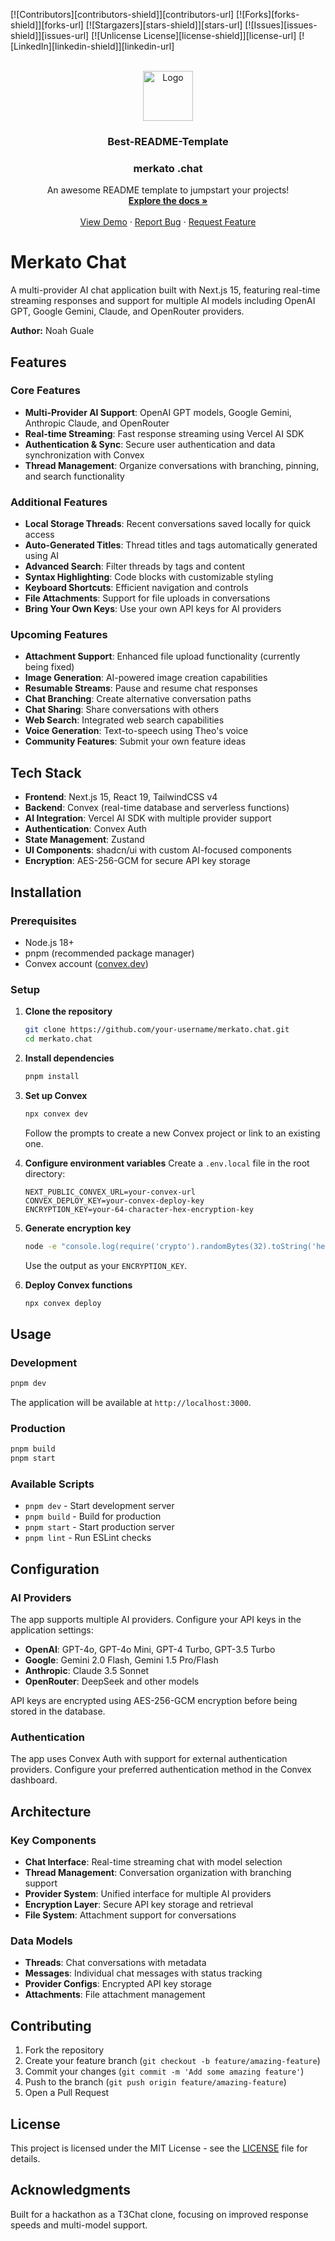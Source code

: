 [![Contributors][contributors-shield]][contributors-url]
[![Forks][forks-shield]][forks-url]
[![Stargazers][stars-shield]][stars-url]
[![Issues][issues-shield]][issues-url]
[![Unlicense License][license-shield]][license-url]
[![LinkedIn][linkedin-shield]][linkedin-url]

<br />
<div align="center">
  <a href="https://github.com/othneildrew/Best-README-Template">
    <img src="images/logo.png" alt="Logo" width="80" height="80">
  </a>

  <h3 align="center">Best-README-Template</h3>

   <h3 class="text-xl font-semibold font-ibm-plex-mono">
      <span>merkato</span>
      <span class="text-[#0958ec]">.chat</span>
   </h3>

  <p align="center">
    An awesome README template to jumpstart your projects!
    <br />
    <a href="https://github.com/othneildrew/Best-README-Template"><strong>Explore the docs »</strong></a>
    <br />
    <br />
    <a href="https://github.com/othneildrew/Best-README-Template">View Demo</a>
    &middot;
    <a href="https://github.com/othneildrew/Best-README-Template/issues/new?labels=bug&template=bug-report---.md">Report Bug</a>
    &middot;
    <a href="https://github.com/othneildrew/Best-README-Template/issues/new?labels=enhancement&template=feature-request---.md">Request Feature</a>
  </p>
</div>

# Merkato Chat

A multi-provider AI chat application built with Next.js 15, featuring real-time streaming responses and support for multiple AI models including OpenAI GPT, Google Gemini, Claude, and OpenRouter providers.

**Author:** Noah Guale

## Features

### Core Features

- **Multi-Provider AI Support**: OpenAI GPT models, Google Gemini, Anthropic Claude, and OpenRouter
- **Real-time Streaming**: Fast response streaming using Vercel AI SDK
- **Authentication & Sync**: Secure user authentication and data synchronization with Convex
- **Thread Management**: Organize conversations with branching, pinning, and search functionality

### Additional Features

- **Local Storage Threads**: Recent conversations saved locally for quick access
- **Auto-Generated Titles**: Thread titles and tags automatically generated using AI
- **Advanced Search**: Filter threads by tags and content
- **Syntax Highlighting**: Code blocks with customizable styling
- **Keyboard Shortcuts**: Efficient navigation and controls
- **File Attachments**: Support for file uploads in conversations
- **Bring Your Own Keys**: Use your own API keys for AI providers

### Upcoming Features

- **Attachment Support**: Enhanced file upload functionality (currently being fixed)
- **Image Generation**: AI-powered image creation capabilities
- **Resumable Streams**: Pause and resume chat responses
- **Chat Branching**: Create alternative conversation paths
- **Chat Sharing**: Share conversations with others
- **Web Search**: Integrated web search capabilities
- **Voice Generation**: Text-to-speech using Theo's voice
- **Community Features**: Submit your own feature ideas

## Tech Stack

- **Frontend**: Next.js 15, React 19, TailwindCSS v4
- **Backend**: Convex (real-time database and serverless functions)
- **AI Integration**: Vercel AI SDK with multiple provider support
- **Authentication**: Convex Auth
- **State Management**: Zustand
- **UI Components**: shadcn/ui with custom AI-focused components
- **Encryption**: AES-256-GCM for secure API key storage

## Installation

### Prerequisites

- Node.js 18+
- pnpm (recommended package manager)
- Convex account ([convex.dev](https://convex.dev))

### Setup

1. **Clone the repository**

   ```bash
   git clone https://github.com/your-username/merkato.chat.git
   cd merkato.chat
   ```

2. **Install dependencies**

   ```bash
   pnpm install
   ```

3. **Set up Convex**

   ```bash
   npx convex dev
   ```

   Follow the prompts to create a new Convex project or link to an existing one.

4. **Configure environment variables**
   Create a `.env.local` file in the root directory:

   ```env
   NEXT_PUBLIC_CONVEX_URL=your-convex-url
   CONVEX_DEPLOY_KEY=your-convex-deploy-key
   ENCRYPTION_KEY=your-64-character-hex-encryption-key
   ```

5. **Generate encryption key**

   ```bash
   node -e "console.log(require('crypto').randomBytes(32).toString('hex'))"
   ```

   Use the output as your `ENCRYPTION_KEY`.

6. **Deploy Convex functions**
   ```bash
   npx convex deploy
   ```

## Usage

### Development

```bash
pnpm dev
```

The application will be available at `http://localhost:3000`.

### Production

```bash
pnpm build
pnpm start
```

### Available Scripts

- `pnpm dev` - Start development server
- `pnpm build` - Build for production
- `pnpm start` - Start production server
- `pnpm lint` - Run ESLint checks

## Configuration

### AI Providers

The app supports multiple AI providers. Configure your API keys in the application settings:

- **OpenAI**: GPT-4o, GPT-4o Mini, GPT-4 Turbo, GPT-3.5 Turbo
- **Google**: Gemini 2.0 Flash, Gemini 1.5 Pro/Flash
- **Anthropic**: Claude 3.5 Sonnet
- **OpenRouter**: DeepSeek and other models

API keys are encrypted using AES-256-GCM encryption before being stored in the database.

### Authentication

The app uses Convex Auth with support for external authentication providers. Configure your preferred authentication method in the Convex dashboard.

## Architecture

### Key Components

- **Chat Interface**: Real-time streaming chat with model selection
- **Thread Management**: Conversation organization with branching support
- **Provider System**: Unified interface for multiple AI providers
- **Encryption Layer**: Secure API key storage and retrieval
- **File System**: Attachment support for conversations

### Data Models

- **Threads**: Chat conversations with metadata
- **Messages**: Individual chat messages with status tracking
- **Provider Configs**: Encrypted API key storage
- **Attachments**: File attachment management

## Contributing

1. Fork the repository
2. Create your feature branch (`git checkout -b feature/amazing-feature`)
3. Commit your changes (`git commit -m 'Add some amazing feature'`)
4. Push to the branch (`git push origin feature/amazing-feature`)
5. Open a Pull Request

## License

This project is licensed under the MIT License - see the [LICENSE](LICENSE) file for details.

## Acknowledgments

Built for a hackathon as a T3Chat clone, focusing on improved response speeds and multi-model support.
